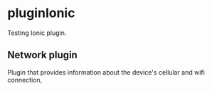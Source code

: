 # pluginIonic
Testing Ionic plugin.

## Network plugin
Plugin that provides information about the device's cellular and wifi connection, 
